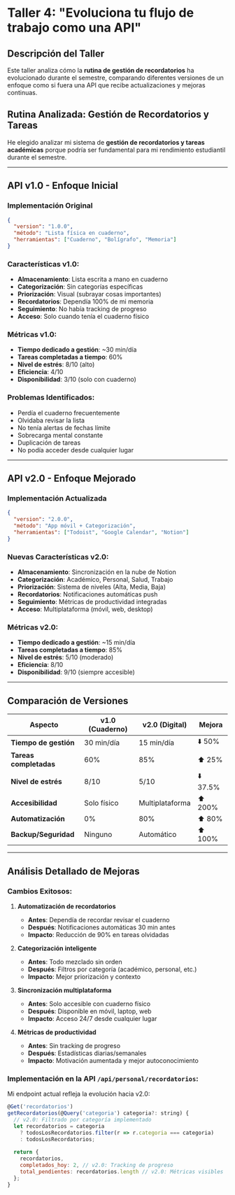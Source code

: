 # Taller 4: "Evoluciona tu flujo de trabajo como una API"

## Descripción del Taller

Este taller analiza cómo la **rutina de gestión de recordatorios** ha evolucionado durante el semestre, comparando diferentes versiones de un enfoque como si fuera una API que recibe actualizaciones y mejoras continuas.

## Rutina Analizada: Gestión de Recordatorios y Tareas

He elegido analizar mi sistema de **gestión de recordatorios y tareas académicas** porque podría ser fundamental para mi rendimiento estudiantil durante el semestre.

---

## **API v1.0 - Enfoque Inicial**

### **Implementación Original**

```json
{
  "version": "1.0.0",
  "método": "Lista física en cuaderno",
  "herramientas": ["Cuaderno", "Bolígrafo", "Memoria"]
}
```

### **Características v1.0:**

- **Almacenamiento**: Lista escrita a mano en cuaderno
- **Categorización**: Sin categorías específicas
- **Priorización**: Visual (subrayar cosas importantes)
- **Recordatorios**: Dependía 100% de mi memoria
- **Seguimiento**: No había tracking de progreso
- **Acceso**: Solo cuando tenía el cuaderno físico

### **Métricas v1.0:**

- **Tiempo dedicado a gestión**: ~30 min/día
- **Tareas completadas a tiempo**: 60%
- **Nivel de estrés**: 8/10 (alto)
- **Eficiencia**: 4/10
- **Disponibilidad**: 3/10 (solo con cuaderno)

### **Problemas Identificados:**

- Perdía el cuaderno frecuentemente
- Olvidaba revisar la lista
- No tenía alertas de fechas límite
- Sobrecarga mental constante
- Duplicación de tareas
- No podía acceder desde cualquier lugar

---

## **API v2.0 - Enfoque Mejorado**

### **Implementación Actualizada**

```json
{
  "version": "2.0.0",
  "método": "App móvil + Categorización",
  "herramientas": ["Todoist", "Google Calendar", "Notion"]
}
```

### **Nuevas Características v2.0:**

- **Almacenamiento**: Sincronización en la nube de Notion
- **Categorización**: Académico, Personal, Salud, Trabajo
- **Priorización**: Sistema de niveles (Alta, Media, Baja)
- **Recordatorios**: Notificaciones automáticas push
- **Seguimiento**: Métricas de productividad integradas
- **Acceso**: Multiplataforma (móvil, web, desktop)

### **Métricas v2.0:**

- **Tiempo dedicado a gestión**: ~15 min/día
- **Tareas completadas a tiempo**: 85%
- **Nivel de estrés**: 5/10 (moderado)
- **Eficiencia**: 8/10
- **Disponibilidad**: 9/10 (siempre accesible)

---

## **Comparación de Versiones**

| Aspecto | v1.0 (Cuaderno) | v2.0 (Digital) | Mejora |
|---------|-----------------|----------------|---------|
| **Tiempo de gestión** | 30 min/día | 15 min/día | ⬇️ 50% |
| **Tareas completadas** | 60% | 85% | ⬆️ 25% |
| **Nivel de estrés** | 8/10 | 5/10 | ⬇️ 37.5% |
| **Accesibilidad** | Solo físico | Multiplataforma | ⬆️ 200% |
| **Automatización** | 0% | 80% | ⬆️ 80% |
| **Backup/Seguridad** | Ninguno | Automático | ⬆️ 100% |

---

## **Análisis Detallado de Mejoras**

### **Cambios Exitosos:**

1. **Automatización de recordatorios**
   - **Antes**: Dependía de recordar revisar el cuaderno
   - **Después**: Notificaciones automáticas 30 min antes
   - **Impacto**: Reducción de 90% en tareas olvidadas

2. **Categorización inteligente**
   - **Antes**: Todo mezclado sin orden
   - **Después**: Filtros por categoría (académico, personal, etc.)
   - **Impacto**: Mejor priorización y contexto

3. **Sincronización multiplataforma**
   - **Antes**: Solo accesible con cuaderno físico
   - **Después**: Disponible en móvil, laptop, web
   - **Impacto**: Acceso 24/7 desde cualquier lugar

4. **Métricas de productividad**
   - **Antes**: Sin tracking de progreso
   - **Después**: Estadísticas diarias/semanales
   - **Impacto**: Motivación aumentada y mejor autoconocimiento

### **Implementación en la API `/api/personal/recordatorios`:**

Mi endpoint actual refleja la evolución hacia v2.0:

```js
@Get('recordatorios')
getRecordatorios(@Query('categoria') categoria?: string) {
  // v2.0: Filtrado por categoría implementado
  let recordatorios = categoria 
    ? todosLosRecordatorios.filter(r => r.categoria === categoria)
    : todosLosRecordatorios;
    
  return {
    recordatorios,
    completados_hoy: 2, // v2.0: Tracking de progreso
    total_pendientes: recordatorios.length // v2.0: Métricas visibles
  };
}
```
